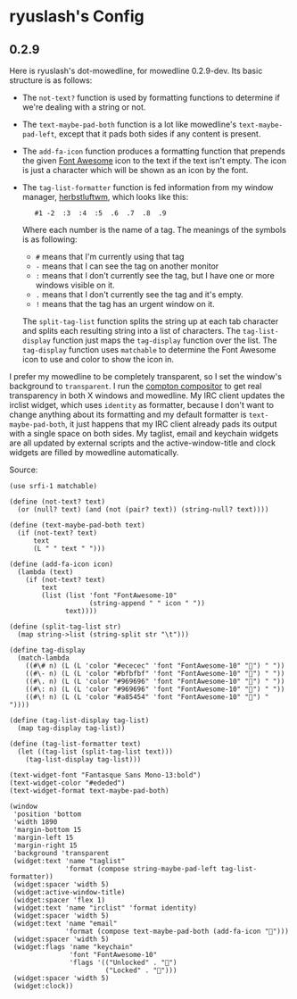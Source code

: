 
ryuslash's Config
=================


0.2.9
-----

Here is ryuslash's dot-mowedline, for mowedline 0.2.9-dev.  Its basic
structure is as follows:

- The `not-text?` function is used by formatting functions to
  determine if we're dealing with a string or not.

- The `text-maybe-pad-both` function is a lot like mowedline's
  `text-maybe-pad-left`, except that it pads both sides if any content
  is present.

- The `add-fa-icon` function produces a formatting function that
  prepends the given [Font Awesome] icon to the text if the text isn't
  empty.  The icon is just a character which will be shown as an icon
  by the font.

- The `tag-list-formatter` function is fed information from my window
  manager, [herbstluftwm], which looks like this:

         #1	-2	:3	:4	:5	.6	.7	.8	.9

   Where each number is the name of a tag.  The meanings of the
   symbols is as following:

   - `#` means that I'm currently using that tag
   - `-` means that I can see the tag on another monitor
   - `:` means that I don't currently see the tag, but I have one or
     more windows visible on it.
   - `.` means that I don't currently see the tag and it's empty.
   - `!` means that the tag has an urgent window on it.

   The `split-tag-list` function splits the string up at each tab
   character and splits each resulting string into a list of
   characters.  The `tag-list-display` function just maps the
   `tag-display` function over the list.  The `tag-display` function
   uses `matchable` to determine the Font Awesome icon to use and
   color to show the icon in.

I prefer my mowedline to be completely transparent, so I set the
window's background to `transparent`.  I run the [compton compositor]
to get real transparency in both X windows and mowedline.  My IRC
client updates the irclist widget, which uses `identity` as formatter,
because I don't want to change anything about its formatting and my
default formatter is `text-maybe-pad-both`, it just happens that my
IRC client already pads its output with a single space on both sides.
My taglist, email and keychain widgets are all updated by external
scripts and the active-window-title and clock widgets are filled by
mowedline automatically.

Source:

    (use srfi-1 matchable)

    (define (not-text? text)
      (or (null? text) (and (not (pair? text)) (string-null? text))))

    (define (text-maybe-pad-both text)
      (if (not-text? text)
          text
          (L " " text " ")))

    (define (add-fa-icon icon)
      (lambda (text)
        (if (not-text? text)
            text
            (list (list 'font "FontAwesome-10"
                        (string-append " " icon " "))
                  text))))

    (define (split-tag-list str)
      (map string->list (string-split str "\t")))

    (define tag-display
      (match-lambda
        ((#\# n) (L (L 'color "#ececec" 'font "FontAwesome-10" "") " "))
        ((#\- n) (L (L 'color "#bfbfbf" 'font "FontAwesome-10" "") " "))
        ((#\. n) (L (L 'color "#969696" 'font "FontAwesome-10" "") " "))
        ((#\: n) (L (L 'color "#969696" 'font "FontAwesome-10" "") " "))
        ((#\! n) (L (L 'color "#a85454" 'font "FontAwesome-10" "") " "))))

    (define (tag-list-display tag-list)
      (map tag-display tag-list))

    (define (tag-list-formatter text)
      (let ((tag-list (split-tag-list text)))
        (tag-list-display tag-list)))

    (text-widget-font "Fantasque Sans Mono-13:bold")
    (text-widget-color "#ededed")
    (text-widget-format text-maybe-pad-both)

    (window
     'position 'bottom
     'width 1890
     'margin-bottom 15
     'margin-left 15
     'margin-right 15
     'background 'transparent
     (widget:text 'name "taglist"
                  'format (compose string-maybe-pad-left tag-list-formatter))
     (widget:spacer 'width 5)
     (widget:active-window-title)
     (widget:spacer 'flex 1)
     (widget:text 'name "irclist" 'format identity)
     (widget:spacer 'width 5)
     (widget:text 'name "email"
                  'format (compose text-maybe-pad-both (add-fa-icon "")))
     (widget:spacer 'width 5)
     (widget:flags 'name "keychain"
                   'font "FontAwesome-10"
                   'flags '(("Unlocked" . "")
                            ("Locked" . "")))
     (widget:spacer 'width 5)
     (widget:clock))

[Font Awesome]: http://fontawesome.io/
[herbstluftwm]: http://herbstluftwm.org/
[compton compositor]: https://github.com/chjj/compton
